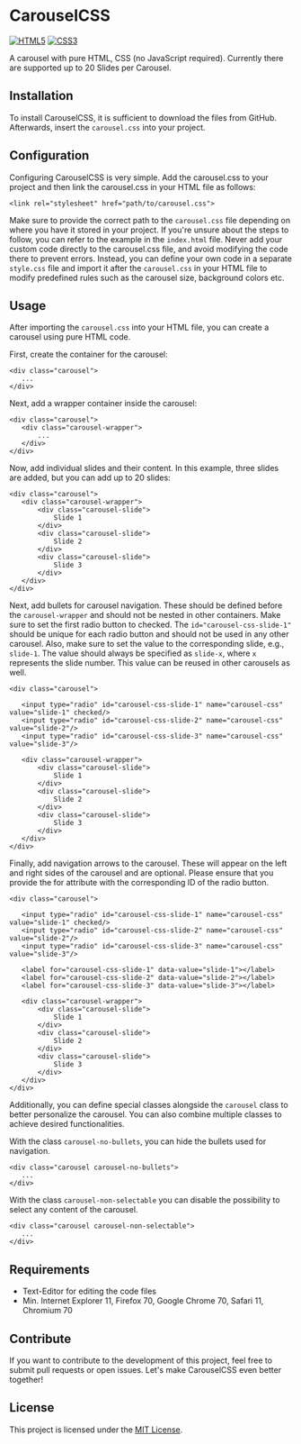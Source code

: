 # CarouselCSS
[![HTML5](https://img.shields.io/badge/html5-black?style=for-the-badge&logo=html5)](https://hub.docker.com/u/marzeckm)
[![CSS3](https://img.shields.io/badge/css3-black?style=for-the-badge&logo=css3)](https://hub.docker.com/u/marzeckm)
  
A carousel with pure HTML, CSS (no JavaScript required). Currently there are supported up to 20 Slides per Carousel.

## Installation
To install CarouselCSS, it is sufficient to download the files from GitHub. Afterwards, insert the `carousel.css` into your project.

## Configuration
Configuring CarouselCSS is very simple. Add the carousel.css to your project and then link the carousel.css in your HTML file as follows:  
  
`<link rel="stylesheet" href="path/to/carousel.css">`
  
Make sure to provide the correct path to the `carousel.css` file depending on where you have it stored in your project. If you're unsure about the steps to follow, you can refer to the example in the `index.html` file. Never add your custom code directly to the carousel.css file, and avoid modifying the code there to prevent errors. Instead, you can define your own code in a separate `style.css` file and import it after the `carousel.css` in your HTML file to modify predefined rules such as the carousel size, background colors etc.  

## Usage
After importing the `carousel.css` into your HTML file, you can create a carousel using pure HTML code.

First, create the container for the carousel:

`<div class="carousel">`  
`	...`  
`</div>`  

Next, add a wrapper container inside the carousel:
   
`<div class="carousel">`  
`	<div class="carousel-wrapper">`  
`		...`  
`	</div>`  
`</div>`  
  
Now, add individual slides and their content. In this example, three slides are added, but you can add up to 20 slides:
  
`<div class="carousel">`  
`	<div class="carousel-wrapper">`  
`		<div class="carousel-slide">`  
`           Slide 1`  
`       </div>`  
`		<div class="carousel-slide">`  
`           Slide 2`  
`       </div>`  
`		<div class="carousel-slide">`  
`           Slide 3`  
`       </div>`  
`	</div>`  
`</div>`  

Next, add bullets for carousel navigation. These should be defined before the `carousel-wrapper` and should not be nested in other containers. Make sure to set the first radio button to checked. The `id="carousel-css-slide-1"` should be unique for each radio button and should not be used in any other carousel. Also, make sure to set the value to the corresponding slide, e.g., `slide-1`. The value should always be specified as `slide-x`, where `x` represents the slide number. This value can be reused in other carousels as well.

`<div class="carousel">`  
`   `  
`	<input type="radio" id="carousel-css-slide-1" name="carousel-css" value="slide-1" checked/>`  
`	<input type="radio" id="carousel-css-slide-2" name="carousel-css" value="slide-2"/>`  
`	<input type="radio" id="carousel-css-slide-3" name="carousel-css" value="slide-3"/>`  
`  `   
`	<div class="carousel-wrapper">`  
`		<div class="carousel-slide">`  
`           Slide 1`  
`       </div>`  
`		<div class="carousel-slide">`  
`           Slide 2`  
`       </div>`  
`		<div class="carousel-slide">`  
`           Slide 3`  
`       </div>`  
`	</div>`  
`</div>`  
  
Finally, add navigation arrows to the carousel. These will appear on the left and right sides of the carousel and are optional. Please ensure that you provide the for attribute with the corresponding ID of the radio button.

`<div class="carousel">`  
`   `  
`	<input type="radio" id="carousel-css-slide-1" name="carousel-css" value="slide-1" checked/>`  
`	<input type="radio" id="carousel-css-slide-2" name="carousel-css" value="slide-2"/>`  
`	<input type="radio" id="carousel-css-slide-3" name="carousel-css" value="slide-3"/>`  
`  `  
`	<label for="carousel-css-slide-1" data-value="slide-1"></label>`  
`	<label for="carousel-css-slide-2" data-value="slide-2"></label>`  
`	<label for="carousel-css-slide-3" data-value="slide-3"></label>`  
`  `   
`	<div class="carousel-wrapper">`  
`		<div class="carousel-slide">`  
`           Slide 1`  
`       </div>`  
`		<div class="carousel-slide">`  
`           Slide 2`  
`       </div>`  
`		<div class="carousel-slide">`  
`           Slide 3`  
`       </div>`  
`	</div>`  
`</div>`  

Additionally, you can define special classes alongside the `carousel` class to better personalize the carousel. You can also combine multiple classes to achieve desired functionalities. 

With the class `carousel-no-bullets`, you can hide the bullets used for navigation.

`<div class="carousel carousel-no-bullets">`  
`	...`  
`</div>`  

With the class `carousel-non-selectable` you can disable the possibility to select any content of the carousel.

`<div class="carousel carousel-non-selectable">`  
`	...`  
`</div>`  

## Requirements
- Text-Editor for editing the code files
- Min. Internet Explorer 11, Firefox 70, Google Chrome 70, Safari 11, Chromium 70

## Contribute
If you want to contribute to the development of this project, feel free to submit pull requests or open issues. Let's make CarouselCSS even better together!

## License
This project is licensed under the [MIT License](LICENSE).
